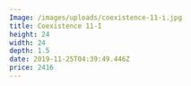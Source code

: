 ```yaml
---
Image: /images/uploads/coexistence-11-i.jpg
title: Coexistence 11-I
height: 24
width: 24
depth: 1.5
date: 2019-11-25T04:39:49.446Z
price: 2416
---
```


